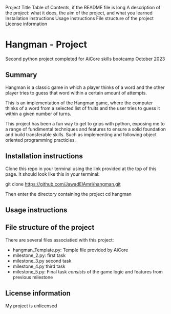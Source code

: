 Project Title
Table of Contents, if the README file is long
A description of the project: what it does, the aim of the project, and what you learned
Installation instructions
Usage instructions
File structure of the project
License information

# Hangman - Project
Second python project completed for AiCore skills bootcamp 
October 2023

## Summary 
Hangman is a classic game in which a player thinks of a word and the other player tries to guess that word within a certain amount of attempts.

This is an implementation of the Hangman game, where the computer thinks of a word from a selected list of fruits and the user tries to guess it within a given number of turns.  

This project has been a fun way to get to grips with python, exposing me to a range of fundimental techniques and features to ensure a solid foundation and build transferable skills. Such as implementing and following object oriented programming practicies.

## Installation instructions 
Clone this repo in your terminal using the link provided at the top of this page. It should look like this in your terminal: 

git clone https://github.com/JawadElAmri/hangman.git

Then enter the directory containing the project 
cd hangman 

## Usage instructions

## File structure of the project
There are several files associatied with this project:
- hangman_Template.py: Temple file provided by AiCore
- milestone_2.py: first task 
- milestone_3.py second task
- milestone_4.py third task
- milestone_5.py: Final task _consists_ of the game logic and features from previous milestone 


## License information
My project is unlicensed 



